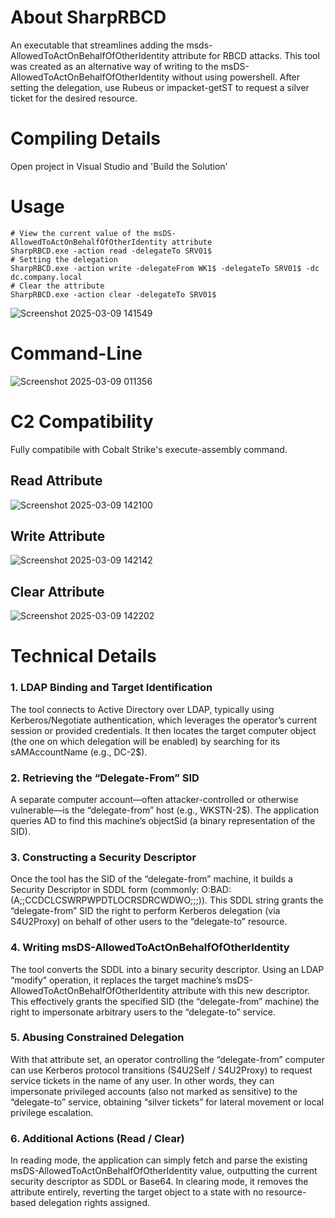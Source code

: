 # About SharpRBCD
An executable that streamlines adding the msds-AllowedToActOnBehalfOfOtherIdentity attribute for RBCD attacks. This tool was created as an alternative way of writing to the msDS-AllowedToActOnBehalfOfOtherIdentity without using powershell. After setting the delegation, use Rubeus or impacket-getST to request a silver ticket for the desired resource.

# Compiling Details
Open project in Visual Studio and 'Build the Solution'

# Usage

```
# View the current value of the msDS-AllowedToActOnBehalfOfOtherIdentity attribute
SharpRBCD.exe -action read -delegateTo SRV01$
# Setting the delegation
SharpRBCD.exe -action write -delegateFrom WK1$ -delegateTo SRV01$ -dc dc.company.local
# Clear the attribute
SharpRBCD.exe -action clear -delegateTo SRV01$

```
![Screenshot 2025-03-09 141549](https://github.com/user-attachments/assets/1a11f7d9-2d2d-4c55-a83e-e1460f8f12d8)

# Command-Line
![Screenshot 2025-03-09 011356](https://github.com/user-attachments/assets/9fe897b8-0377-459e-b623-d106fa0e7340)
# C2 Compatibility
Fully compatibile with Cobalt Strike's execute-assembly command.
## Read Attribute
![Screenshot 2025-03-09 142100](https://github.com/user-attachments/assets/cc628051-4894-4f12-a4ab-8fb125165af6)
## Write Attribute
![Screenshot 2025-03-09 142142](https://github.com/user-attachments/assets/e00b2374-836e-4571-9d51-16e111181e9e)
## Clear Attribute
![Screenshot 2025-03-09 142202](https://github.com/user-attachments/assets/a51afeae-57ae-4a8f-80dc-042899a831c8)

# Technical Details
### 1. LDAP Binding and Target Identification

The tool connects to Active Directory over LDAP, typically using Kerberos/Negotiate authentication, which leverages the operator’s current session or provided credentials.
It then locates the target computer object (the one on which delegation will be enabled) by searching for its sAMAccountName (e.g., DC-2$).
### 2. Retrieving the “Delegate-From” SID

A separate computer account—often attacker-controlled or otherwise vulnerable—is the “delegate-from” host (e.g., WKSTN-2$).
The application queries AD to find this machine’s objectSid (a binary representation of the SID).
### 3. Constructing a Security Descriptor

Once the tool has the SID of the “delegate-from” machine, it builds a Security Descriptor in SDDL form (commonly: O:BAD:(A;;CCDCLCSWRPWPDTLOCRSDRCWDWO;;;<delegateFrom-SID>)).
This SDDL string grants the “delegate-from” SID the right to perform Kerberos delegation (via S4U2Proxy) on behalf of other users to the “delegate-to” resource.
### 4. Writing msDS-AllowedToActOnBehalfOfOtherIdentity

The tool converts the SDDL into a binary security descriptor.
Using an LDAP “modify” operation, it replaces the target machine’s msDS-AllowedToActOnBehalfOfOtherIdentity attribute with this new descriptor.
This effectively grants the specified SID (the “delegate-from” machine) the right to impersonate arbitrary users to the “delegate-to” service.
### 5. Abusing Constrained Delegation

With that attribute set, an operator controlling the “delegate-from” computer can use Kerberos protocol transitions (S4U2Self / S4U2Proxy) to request service tickets in the name of any user.
In other words, they can impersonate privileged accounts (also not marked as sensitive) to the “delegate-to” service, obtaining “silver tickets” for lateral movement or local privilege escalation.

### 6. Additional Actions (Read / Clear)

In reading mode, the application can simply fetch and parse the existing msDS-AllowedToActOnBehalfOfOtherIdentity value, outputting the current security descriptor as SDDL or Base64.
In clearing mode, it removes the attribute entirely, reverting the target object to a state with no resource-based delegation rights assigned.
